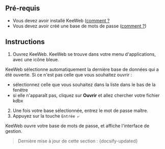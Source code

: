 ## Pré-requis

- Vous devez avoir installé KeeWeb ([comment ?](tasks/keeweb-installing.md)
- Vous devez avoir créé une base de mots de passe ([comment ?](tasks/keeweb-creating-database.md))

## Instructions

1. Ouvrez KeeWeb. KeeWeb se trouve dans votre menu d'applications, avec une icône bleue.

KeeWeb sélectionne automatiquement la dernière base de données qui a été ouverte. Si ce n'est pas celle que vous souhaitez ouvrir :

  - sélectionnez celle que vous souhaitez dans la liste dans le bas de la fenêtre
  - si elle n'apparaît pas, cliquez sur **Ouvrir** et allez chercher votre fichier kdbx

2. Une fois votre base sélectionnée, entrez le mot de passe maître.
3. Appuyez sur la touche `Entrée ⤶`

KeeWeb ouvre votre base de mots de passe, et affiche l'interface de gestion.

> Dernière mise à jour de cette section : {docsify-updated}
